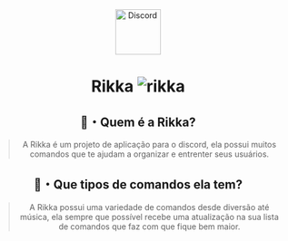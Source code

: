 <div align="center">
  <a href="https://discord.gg/ds72mBe7tx">
    <img src="https://user-images.githubusercontent.com/59381835/92191514-d649ad80-ee18-11ea-9bc4-e95c7a122a99.png" alt="Discord" width="80"/>
  </a>


# Rikka ![rikka](https://cdn.discordapp.com/attachments/782666973984325632/793500261481971742/1609255544823.png)
## 🤔・Quem é a Rikka?
> A Rikka é um projeto de aplicação para o discord, ela possui muitos comandos que te ajudam a organizar e entrenter seus usuários.

## 🤔・Que tipos de comandos ela tem?
> A Rikka possui uma variedade de comandos desde diversão até música, ela sempre que possível recebe uma atualização na sua lista de comandos que faz com que fique bem maior.
